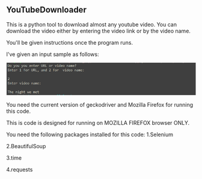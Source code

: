 ## YouTubeDownloader

This is a python tool to download almost any youtube video.
You can download the video either by entering the video link or by the video name.

You'll be given instructions once the program runs.

I've given an input sample as follows:

![alt text](https://github.com/GangulyShreyan/YouTubeDownloader/blob/master/YouTubeDownloaderInputSample.PNG)

You need the current version of geckodriver and Mozilla Firefox for running this code.

This is code is designed for running on MOZILLA FIREFOX browser ONLY.

You need the following packages installed for this code:
1.Selenium

2.BeautifulSoup

3.time

4.requests

